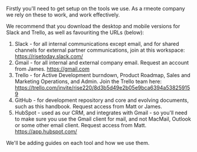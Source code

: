 Firstly you'll need to get setup on the tools we use. As a rmeote company we rely on these to work, and work effectively. 

We recommend that you download the desktop and mobile versions for Slack and Trello, as well as favouriting the URLs (below):

1. Slack - for all internal communications except email, and for shared channels for external partner communications, join at this workspace: https://risetoday.slack.com/
2. Gmail - for all internal and external company email. Request an account from James. https://gmail.com
3. Trello - for Active Development burndown, Product Roadmap, Sales and Marketing Operations, and Admin. Join the Trello team here: https://trello.com/invite/rise220/8d3b5d49e2b05e9bca6394a538259159
4. GitHub - for development repository and core and evolving documents, such as this handbook. Request access from Matt or James.
5. HubSpot - used as our CRM, and integrates with Gmail - so you'll need to make sure you use the Gmail client for mail, and not MacMail, Outlook or some other email client. Request access from Matt. https://app.hubspot.com/

We'll be adding guides on each tool and how we use them.


